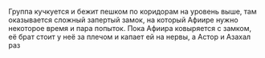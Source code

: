 Группа кучкуется и бежит пешком по коридорам на уровень выше, там оказывается сложный запертый замок, на который Афиире нужно некоторое время и пара попыток. Пока Афиира ковыряется с замком, её брат стоит у неё за плечом и капает ей на нервы, а Астор и Азахал раз